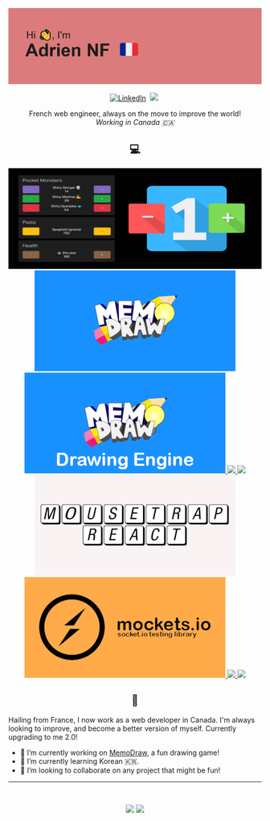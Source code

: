 ![Hi, I'm Adrien NF!](/header.png)
<p align="center">
  <a href="https://www.linkedin.com/in/adrien-nf"><img src="https://img.shields.io/badge/linkedin-%230077B5.svg?&style=for-the-badge&logo=linkedin&logoColor=white" alt="LinkedIn" /></a>&nbsp;
  <a href="https://adrien-nf.github.io/homepage"><img src="https://img.shields.io/badge/-Homepage-%23ff69b4&?style=for-the-badge&?color=ff69b4 alt="Homepage" /></a>&nbsp;
</p>
<p align="center">
  French web engineer, always on the move to improve the world!<br />
  <i>Working in Canada 🇨🇦</i>
</p>

<h2 align="center">💻</h2>
    
<p align="center">
    <a href="https://play.google.com/store/apps/details?id=com.adriennf.things_counter">
      <img width="800" height="200" src="https://raw.githubusercontent.com/adrien-nf/adrien-nf/master/banner.png" />
    </a>
  <a href="https://github.com/tylp/memo-draw">
    <img width="400" height="200" src="https://raw.githubusercontent.com/adrien-nf/adrien-nf/master/Project1Logo.png" />
  </a>
  <a href="https://github.com/tylp/memo-draw-engine">
    <img width="400" height="200" src="https://raw.githubusercontent.com/adrien-nf/adrien-nf/master/Project2Logo.png" />
  </a>
  <a href="https://github.com/tylp/memo-draw">
    <img src="https://github-readme-stats.vercel.app/api/pin/?username=tylp&repo=memo-draw&theme=tokyonight" />
  </a>
  <a href="https://github.com/tylp/memo-draw-engine">
    <img src="https://github-readme-stats.vercel.app/api/pin/?username=tylp&repo=memo-draw-engine&theme=tokyonight" />
  </a>
  <a href="https://github.com/adrien-nf/mousetrap-react-docs">
    <img width="400" height="200" src="https://raw.githubusercontent.com/adrien-nf/adrien-nf/master/Project3Logo.png" />
  </a>
  <a href="https://github.com/adrien-nf/mockets.io">
    <img width="400" height="200" src="https://raw.githubusercontent.com/adrien-nf/adrien-nf/master/mocketsio.png" />
  </a>
  <a href="https://github.com/adrien-nf/mousetrap-react-docs">
    <img src="https://github-readme-stats.vercel.app/api/pin/?username=adrien-nf&repo=mousetrap-react-docs&theme=tokyonight" />
  </a>
  <a href="https://github.com/adrien-nf/mockets.io">
    <img src="https://github-readme-stats.vercel.app/api/pin/?username=adrien-nf&repo=mockets.io&theme=tokyonight" />
  </a>
</p>

<h2 align="center">🐸</h2>
<p>Hailing from France, I now work as a web developer in Canada. I'm always looking to improve, and become a better version of myself. Currently upgrading to me 2.0!</p>

<p>

- 🔭 I’m currently working on [MemoDraw](https://github.com/tylp/memo-draw), a fun drawing game!
- 🌱 I’m currently learning Korean 🇰🇷.
- 👯 I’m looking to collaborate on any project that might be fun!

</p>

---

<br />
<p align="center">
  <img src="https://github-readme-stats.vercel.app/api?username=adrien-nf&theme=radical&show_icons=true" width="450"/>
  <img src="https://github-readme-stats.vercel.app/api/top-langs/?username=adrien-nf&layout=compact&theme=radical" width="400" />
</p>
